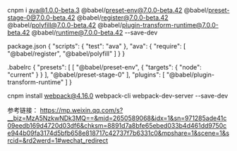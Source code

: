 cnpm i ava@1.0.0-beta.3 @babel/preset-env@7.0.0-beta.42 @babel/preset-stage-0@7.0.0-beta.42 @babel/register@7.0.0-beta.42 @babel/polyfill@7.0.0-beta.42 @babel/plugin-transform-runtime@7.0.0-beta.42 @babel/runtime@7.0.0-beta.42 --save-dev

package.json
{
  "scripts": {
    "test": "ava"
  },
  "ava": {
    "require": [
      "@babel/register",
      "@babel/polyfill"
    ]
  }
}

.babelrc
{
  "presets": [
    [
      "@babel/preset-env",
      {
        "targets": {
          "node": "current"
        }
      }
    ],
    "@babel/preset-stage-0"
  ],
  "plugins": [
    "@babel/plugin-transform-runtime"
  ]
}

cnpm install webpack@4.16.0 webpack-cli webpack-dev-server --save-dev

参考链接：
https://mp.weixin.qq.com/s?__biz=MzA5NzkwNDk3MQ==&mid=2650589068&idx=1&sn=971285ade41c09eedb169d4720d03df6&chksm=8891d7a8bfe65ebed033b4d461dd9750ce944b09fa3174d5bfb658e818717c42737f7b6331c0&mpshare=1&scene=1&srcid=&rd2werd=1#wechat_redirect


